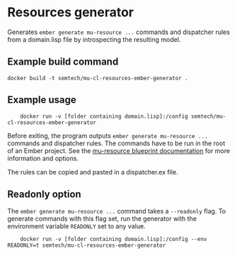 # Resources generator

Generates `ember generate mu-resource ...` commands and dispatcher rules from a domain.lisp file by introspecting the resulting model.

## Example build command

```
docker build -t semtech/mu-cl-resources-ember-generator .
```

## Example usage

```
    docker run -v [folder containing domain.lisp]:/config semtech/mu-cl-resources-ember-generator
```

Before exiting, the program outputs `ember generate mu-resource ...` commands and dispatcher rules. The commands have to be run in the root of an Ember project. See the [mu-resource blueprint documentation](https://git.tenforce.com/mu-semtech/ember-mu-application-generator) for more information and options.

The rules can be copied and pasted in a dispatcher.ex file.

## Readonly option

The `ember generate mu-resource ...` command takes a `--readonly` flag. To generate commands with this flag set, run the generator with the environment variable `READONLY` set to any value.

```
    docker run -v [folder containing domain.lisp]:/config --env READONLY=t semtech/mu-cl-resources-ember-generator 
```
